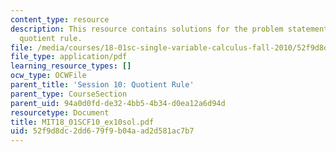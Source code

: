 ```yaml
---
content_type: resource
description: This resource contains solutions for the problem statements related to
  quotient rule.
file: /media/courses/18-01sc-single-variable-calculus-fall-2010/52f9d8dc2dd679f9b04aad2d581ac7b7_MIT18_01SCF10_ex10sol.pdf
file_type: application/pdf
learning_resource_types: []
ocw_type: OCWFile
parent_title: 'Session 10: Quotient Rule'
parent_type: CourseSection
parent_uid: 94a0d0fd-de32-4bb5-4b34-d0ea12a6d94d
resourcetype: Document
title: MIT18_01SCF10_ex10sol.pdf
uid: 52f9d8dc-2dd6-79f9-b04a-ad2d581ac7b7
---
```

